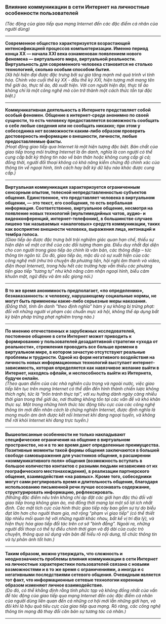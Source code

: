 ### **Влияние коммуникации в сети Интернет на личностные особенности пользователей**  
*(Tác động của giao tiếp qua mạng Internet đến các đặc điểm cá nhân của người dùng)*  

---

**Современное общество характеризуется возрастающей интенсификацией процессов компьютеризации. Именно период конца XX — начала XXI века ознаменован появлением нового феномена — виртуального мира, виртуальной реальности. Виртуальность для современного человека становится не столько технологией, сколько особым способом бытия.**  
*(Xã hội hiện đại được đặc trưng bởi sự gia tăng mạnh mẽ quá trình vi tính hóa. Chính vào cuối thế kỷ XX - đầu thế kỷ XXI, hiện tượng mới mang tên thế giới ảo, thực tế ảo, đã xuất hiện. Với con người hiện đại, thực tế ảo không chỉ là một công nghệ mà còn trở thành một cách thức tồn tại đặc biệt.)*  

---

**Коммуникативная деятельность в Интернете представляет собой особый феномен. Общение в интернет-среде анонимно по своей сущности, то есть человеку предоставляется возможность сообщать о себе любые сведения или не сообщать никаких; при этом у собеседника нет возможности каким-либо образом проверить достоверность информации о внешности, личности, любые предоставляемые факты.**  
*(Hoạt động giao tiếp qua Internet là một hiện tượng đặc biệt. Bản chất của giao tiếp trong môi trường Internet là ẩn danh, nghĩa là con người có thể cung cấp bất kỳ thông tin nào về bản thân hoặc không cung cấp gì cả; đồng thời, người đối thoại không có khả năng kiểm chứng độ chính xác của thông tin về ngoại hình, tính cách hay bất kỳ dữ liệu nào khác được cung cấp.)*  

---

**Виртуальная коммуникация характеризуется ограниченным сенсорным опытом, телесной непредставленностью субъектов общения. Единственное, что представляет человека в виртуальном общении, — это текст, его сообщения, то есть вербальная информация. Соответственно, виртуальное общение, несмотря на появление новых технологий (мультимедийных чатов, аудио- и видеоконференций, интернет-телефонии), в большинстве случаев лишено так называемых «аналоговых» средств коммуникации, таких как восприятие внешности человека, выражения лица, интонаций и тембра голоса.**  
*(Giao tiếp ảo được đặc trưng bởi trải nghiệm giác quan hạn chế, thiếu sự hiện diện về mặt cơ thể của các đối tượng tham gia. Điều duy nhất đại diện cho con người trong giao tiếp ảo chính là văn bản, các thông điệp – tức thông tin ngôn từ. Do đó, giao tiếp ảo, mặc dù có sự xuất hiện của các công nghệ mới (như trò chuyện đa phương tiện, hội nghị âm thanh và video, điện thoại Internet), trong hầu hết các trường hợp vẫn thiếu các phương tiện giao tiếp "tương tự" như khả năng cảm nhận ngoại hình, biểu cảm khuôn mặt, ngữ điệu và âm sắc giọng nói.)*  

---

**В то же время анонимность предполагает, «по определению», безнаказанность: к человеку, нарушающему социальные нормы, не могут быть применены какие-либо серьезные меры наказания.**  
*(Đồng thời, tính ẩn danh "theo định nghĩa" hàm ý sự không bị trừng phạt: đối với những người vi phạm các chuẩn mực xã hội, không thể áp dụng bất kỳ biện pháp trừng phạt nghiêm trọng nào.)*  

---

**По мнению отечественных и зарубежных исследователей, постоянное общение в сети Интернет может приводить к формированию у пользователей дезадаптивной стратегии «ухода от реальности», стремления проводить все больше времени в виртуальном мире, в котором зачастую отсутствуют реальные проблемы и трудности. Одной из форм негативного воздействия на личность новых информационных технологий выступает интернет-зависимость, которая определяется как навязчивое желание выйти в Интернет, находясь офлайн, и неспособность выйти из Интернета, будучи онлайн.**  
*(Theo quan điểm của các nhà nghiên cứu trong và ngoài nước, việc giao tiếp liên tục trên mạng Internet có thể dẫn đến hình thành chiến lược không thích nghi, tức là "trốn tránh thực tại", với xu hướng dành ngày càng nhiều thời gian trong thế giới ảo, nơi thường không tồn tại các vấn đề và khó khăn thực sự. Một trong những hình thức tác động tiêu cực của các công nghệ thông tin mới đến nhân cách là chứng nghiện Internet, được định nghĩa là mong muốn ám ảnh được kết nối Internet khi đang ngoại tuyến, và không thể rời khỏi Internet khi đang trực tuyến.)*  

---

**Вышеописанные особенности не только накладывают специфические ограничения на общение в виртуальном пространстве, но и в то же время дают определенные преимущества. Позитивные моменты такой формы общения заключаются в большей свободе самовыражения для участников общения, в расширении «коммуникативного поля» общения (возможность вступать в большое количество контактов с разными людьми независимо от их географического местонахождения), в реализации партнерского общения, взаимодействия «на равных». Кроме того, собеседники могут сами регулировать время и длительность общения, благодаря использованию письменной речи лучше осознавать содержание, структурировать информацию, рефлексировать.**  
*(Những đặc điểm nêu trên không chỉ áp đặt các giới hạn đặc thù đối với giao tiếp trong không gian ảo, mà đồng thời mang lại một số lợi ích nhất định. Các mặt tích cực của hình thức giao tiếp này bao gồm sự tự do biểu đạt lớn hơn cho người tham gia, mở rộng "phạm vi giao tiếp" (có thể thiết lập nhiều mối quan hệ với những người khác nhau, bất kể vị trí địa lý), và hiện thực hóa giao tiếp đối tác trên cơ sở "bình đẳng". Ngoài ra, những người đối thoại có thể tự điều chỉnh thời gian và độ dài của cuộc trò chuyện, thông qua sử dụng văn bản để hiểu rõ nội dung, tổ chức thông tin và tự phản ánh tốt hơn.)*  

---

**Таким образом, можно утверждать, что сложность и неоднозначность проблемы влияния коммуникации в сети Интернет на личностные характеристики пользователей связана с новыми возможностями и в то же время с ограничениями, а иногда и с негативными последствиями сетевого общения. Очевидным является тот факт, что информационные сетевые технологии коренным образом изменяют личное взаимодействие.**  
*(Do đó, có thể khẳng định rằng tính phức tạp và không đồng nhất của vấn đề tác động của giao tiếp qua mạng Internet đến các đặc điểm cá nhân của người dùng liên quan đến cả những cơ hội mới lẫn những giới hạn, và đôi khi là hậu quả tiêu cực của giao tiếp qua mạng. Rõ ràng, các công nghệ thông tin mạng đã thay đổi căn bản sự tương tác cá nhân.)*  

---  

